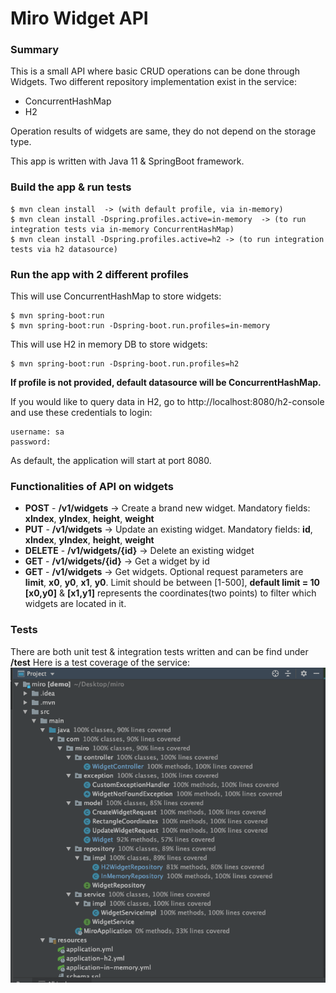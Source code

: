 # Miro Widget API

### Summary
This is a small API where basic CRUD operations can be done through Widgets.
Two different repository implementation exist in the service:
 * ConcurrentHashMap
 * H2

Operation results of widgets are same, they do not depend on the storage type.

This app is written with Java 11 & SpringBoot framework.
 
### Build the app & run tests
    $ mvn clean install  -> (with default profile, via in-memory)
    $ mvn clean install -Dspring.profiles.active=in-memory  -> (to run integration tests via in-memory ConcurrentHashMap)
    $ mvn clean install -Dspring.profiles.active=h2 -> (to run integration tests via h2 datasource)

### Run the app with 2 different profiles
This will use ConcurrentHashMap to store widgets:

    $ mvn spring-boot:run
    $ mvn spring-boot:run -Dspring-boot.run.profiles=in-memory

This will use H2 in memory DB to store widgets:
    
    $ mvn spring-boot:run -Dspring-boot.run.profiles=h2

**If profile is not provided, default datasource will be ConcurrentHashMap.**

If you would like to query data in H2, go to http://localhost:8080/h2-console and use these credentials to login:

    username: sa
    password:

As default, the application will start at port 8080.

### Functionalities of API on widgets
* **POST** - **/v1/widgets** -> Create a brand new widget. Mandatory fields: **xIndex**, **yIndex**, **height**, **weight**
* **PUT** - **/v1/widgets** -> Update an existing widget. Mandatory fields: **id**, **xIndex**, **yIndex**, **height**, **weight**
* **DELETE** - **/v1/widgets/{id}** -> Delete an existing widget
* **GET** - **/v1/widgets/{id}** -> Get a widget by id
* **GET** - **/v1/widgets** -> Get widgets. Optional request parameters are **limit**, **x0**, **y0**, **x1**, **y0**. Limit should be between [1-500], **default limit = 10** 
**[x0,y0]** & **[x1,y1]** represents the coordinates(two points) to filter which widgets are located in it.

### Tests
There are both unit test & integration tests written and can be find under **/test**
Here is a test coverage of the service:
![Test Coverage](test-coverage.png)